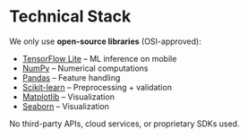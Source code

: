 # Technical Stack

We only use **open-source libraries** (OSI-approved):

- [TensorFlow Lite](https://www.tensorflow.org/lite) – ML inference on mobile
- [NumPy](https://numpy.org/) – Numerical computations
- [Pandas](https://pandas.pydata.org/) – Feature handling
- [Scikit-learn](https://scikit-learn.org/) – Preprocessing + validation
- [Matplotlib](https://matplotlib.org/) – Visualization
- [Seaborn](https://seaborn.pydata.org/) – Visualization

No third-party APIs, cloud services, or proprietary SDKs used.
